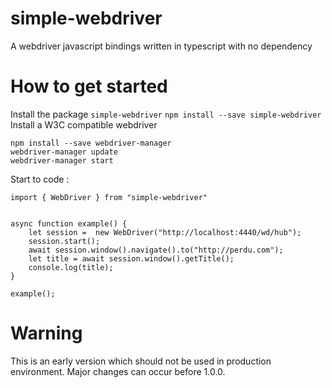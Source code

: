 # simple-webdriver
A webdriver javascript bindings written in typescript with no dependency

# How to get started
Install the package ```simple-webdriver```
```npm install --save simple-webdriver```
Install a W3C compatible webdriver
```
npm install --save webdriver-manager
webdriver-manager update
webdriver-manager start
```

Start to code :

```
import { WebDriver } from "simple-webdriver"


async function example() {
    let session =  new WebDriver("http://localhost:4440/wd/hub");
    session.start();
    await session.window().navigate().to("http://perdu.com");
    let title = await session.window().getTitle();
    console.log(title);
} 

example();

```

# Warning
This is an early version which should not be used in production environment. Major changes can occur before 1.0.0.
